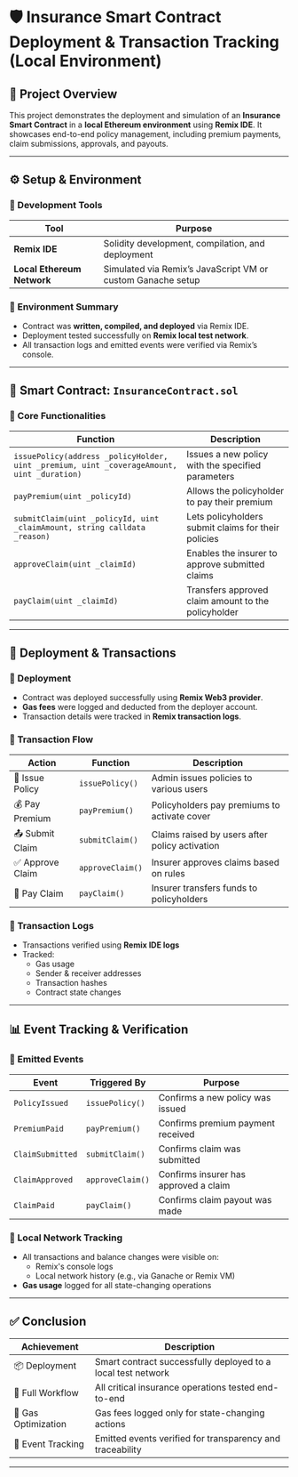 # 🛡️ Insurance Smart Contract Deployment & Transaction Tracking (Local Environment)

## 📘 Project Overview

This project demonstrates the deployment and simulation of an **Insurance Smart Contract** in a **local Ethereum environment** using **Remix IDE**. It showcases end-to-end policy management, including premium payments, claim submissions, approvals, and payouts.

---

## ⚙️ Setup & Environment

### 🔧 Development Tools

| Tool        | Purpose                                                  |
|-------------|----------------------------------------------------------|
| **Remix IDE** | Solidity development, compilation, and deployment       |
| **Local Ethereum Network** | Simulated via Remix’s JavaScript VM or custom Ganache setup |

### 🧪 Environment Summary

- Contract was **written, compiled, and deployed** via Remix IDE.  
- Deployment tested successfully on **Remix local test network**.  
- All transaction logs and emitted events were verified via Remix’s console.

---

## 🧠 Smart Contract: `InsuranceContract.sol`

### 💼 Core Functionalities

| Function | Description |
|----------|-------------|
| `issuePolicy(address _policyHolder, uint _premium, uint _coverageAmount, uint _duration)` | Issues a new policy with the specified parameters |
| `payPremium(uint _policyId)` | Allows the policyholder to pay their premium |
| `submitClaim(uint _policyId, uint _claimAmount, string calldata _reason)` | Lets policyholders submit claims for their policies |
| `approveClaim(uint _claimId)` | Enables the insurer to approve submitted claims |
| `payClaim(uint _claimId)` | Transfers approved claim amount to the policyholder |

---

## 🚀 Deployment & Transactions

### 🔨 Deployment

- Contract was deployed successfully using **Remix Web3 provider**.  
- **Gas fees** were logged and deducted from the deployer account.  
- Transaction details were tracked in **Remix transaction logs**.

### 🔄 Transaction Flow

| Action        | Function        | Description                                  |
|---------------|------------------|----------------------------------------------|
| 📝 Issue Policy | `issuePolicy()` | Admin issues policies to various users        |
| 💰 Pay Premium  | `payPremium()`  | Policyholders pay premiums to activate cover |
| 📤 Submit Claim | `submitClaim()` | Claims raised by users after policy activation |
| ✅ Approve Claim | `approveClaim()` | Insurer approves claims based on rules        |
| 💸 Pay Claim     | `payClaim()`    | Insurer transfers funds to policyholders      |

### 📑 Transaction Logs

- Transactions verified using **Remix IDE logs**  
- Tracked:
  - Gas usage  
  - Sender & receiver addresses  
  - Transaction hashes  
  - Contract state changes  

---

## 📊 Event Tracking & Verification

### 📌 Emitted Events

| Event            | Triggered By      | Purpose                                |
|------------------|------------------|----------------------------------------|
| `PolicyIssued`   | `issuePolicy()`   | Confirms a new policy was issued       |
| `PremiumPaid`    | `payPremium()`    | Confirms premium payment received      |
| `ClaimSubmitted` | `submitClaim()`   | Confirms claim was submitted           |
| `ClaimApproved`  | `approveClaim()`  | Confirms insurer has approved a claim  |
| `ClaimPaid`      | `payClaim()`      | Confirms claim payout was made         |

### 🧾 Local Network Tracking

- All transactions and balance changes were visible on:
  - Remix's console logs  
  - Local network history (e.g., via Ganache or Remix VM)  
- **Gas usage** logged for all state-changing operations

---

## ✅ Conclusion

| Achievement        | Description                                                  |
|--------------------|--------------------------------------------------------------|
| 📦 Deployment       | Smart contract successfully deployed to a local test network |
| 🔁 Full Workflow     | All critical insurance operations tested end-to-end          |
| 💸 Gas Optimization | Gas fees logged only for state-changing actions              |
| 📢 Event Tracking    | Emitted events verified for transparency and traceability   |

---


